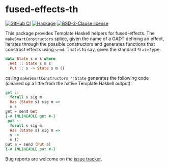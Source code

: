 # fused-effects-th

[![GitHub CI](https://github.com/fused-effects/fused-effects-th/workflows/CI/badge.svg)](https://github.com/fused-effects/fused-effects-th/actions)
[![Hackage](https://img.shields.io/hackage/v/fused-effects-th.svg?logo=haskell)](https://hackage.haskell.org/package/fused-effects-th)
[![BSD-3-Clause license](https://img.shields.io/badge/license-BSD--3--Clause-blue.svg)](LICENSE)

This package provides Template Haskell helpers for fused-effects. The `makeSmartConstructors` splice, given the name of a GADT defining an effect, iterates through the possible constructors and generates functions that construct effects using `send`. That is to say, given the standard `State` type:

``` haskell
data State s m k where
  Get :: State s m s
  Put :: s -> State s m ()
```

calling `makeSmartConstructors ''State` generates the following code (cleaned up a little from the native Template Haskell output):

``` haskell
get ::
  forall s sig m
  Has (State s) sig m =>
  m s
get = send Get
{-# INLINEABLE get #-}
 put ::
  forall s sig m.
  Has (State s) sig m =>
  s ->
  m ()
put a = send (Put a)
{-# INLINEABLE put #-}
```

Bug reports are welcome on the [issue tracker](https://github.com/fused-effects/fused-effects-th/issues).
